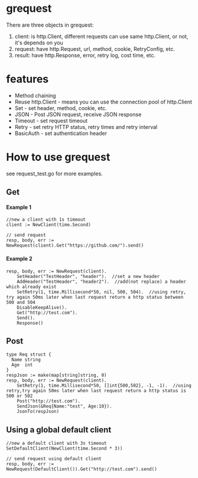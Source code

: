 # grequest
There are three objects in grequest:
1. client: is http.Client, different requests can use same http.Client, or not, it's depends on you
2. request: have http.Request, url, method, cookie, RetryConfig, etc.
3. result: have http.Response, error, retry log, cost time, etc.

# features
* Method chaining
* Reuse http.Client - means you can use the connection pool of http.Client
* Set - set header, method, cookie, etc.
* JSON - Post JSON request, receive JSON response
* Timeout - set request timeout
* Retry - set retry HTTP status, retry times and retry interval
* BasicAuth - set authentication header

# How to use grequest
see request_test.go for more examples.
## Get 
#### Example 1
```Golang
//new a client with 1s timeout
client := NewClient(time.Second)  

// send request
resp, body, err := NewRequest(client).Get("https://github.com/").send()
```
#### Example 2
```Golang
resp, body, err := NewRequest(client).
    SetHeader("TestHeader", "header").  //set a new header 
    AddHeader("TestHeader", "header2").  //add(not replace) a header which already exist 
    SetRetry(1, time.Millisecond*50, nil, 500, 504).  //using retry, try again 50ms later when last request return a http status between 500 and 504
    DisableKeepAlive().
    Get("http://test.com"). 
    Send().
    Response()
```

## Post
```Golang
type Req struct {
  Name string
  Age  int
}
respJson := make(map[string]string, 0)
resp, body, err := NewRequest(client).
    SetRetry(1, time.Millisecond*50, []int{500,502}, -1, -1).  //using retry,try again 50ms later when last request return a http status is 500 or 502
    Post("http://test.com").
    SendJson(&Req{Name:"test", Age:10}).
    JsonTo(respJson)
```

## Using a global default client
```Golang
//new a default client with 3s timeout
SetDefaultClient(NewClient(time.Second * 3))

// send request using default client
resp, body, err := NewRequest(DefaultClient()).Get("http://test.com").send()
```
